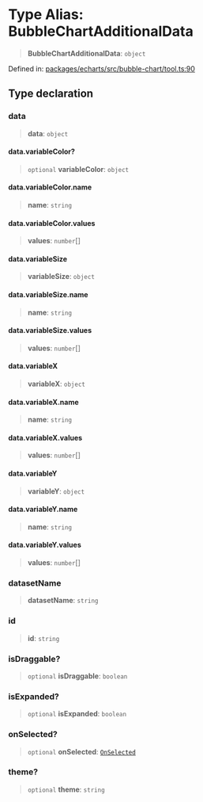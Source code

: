 # Type Alias: BubbleChartAdditionalData

> **BubbleChartAdditionalData**: `object`

Defined in: [packages/echarts/src/bubble-chart/tool.ts:90](https://github.com/GeoDaCenter/openassistant/blob/2c7e2a603db0fcbd6603996e5ea15006191c5f7f/packages/echarts/src/bubble-chart/tool.ts#L90)

## Type declaration

### data

> **data**: `object`

#### data.variableColor?

> `optional` **variableColor**: `object`

#### data.variableColor.name

> **name**: `string`

#### data.variableColor.values

> **values**: `number`[]

#### data.variableSize

> **variableSize**: `object`

#### data.variableSize.name

> **name**: `string`

#### data.variableSize.values

> **values**: `number`[]

#### data.variableX

> **variableX**: `object`

#### data.variableX.name

> **name**: `string`

#### data.variableX.values

> **values**: `number`[]

#### data.variableY

> **variableY**: `object`

#### data.variableY.name

> **name**: `string`

#### data.variableY.values

> **values**: `number`[]

### datasetName

> **datasetName**: `string`

### id

> **id**: `string`

### isDraggable?

> `optional` **isDraggable**: `boolean`

### isExpanded?

> `optional` **isExpanded**: `boolean`

### onSelected?

> `optional` **onSelected**: [`OnSelected`](OnSelected.md)

### theme?

> `optional` **theme**: `string`
